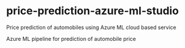 # price-prediction-azure-ml-studio
Price prediction of automobiles using Azure ML cloud based service

Azure ML pipeline for prediction of automobile price
